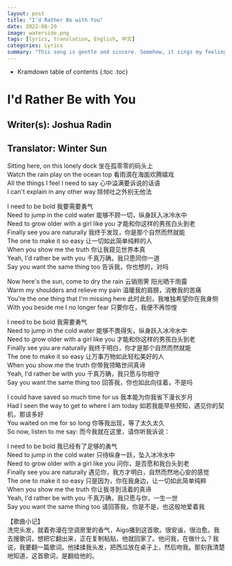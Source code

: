 ```yaml
---
layout: post
title: "I’d Rather Be with You"
date: 2022-06-29
image: waterside.png
tags: [lyrics, translation, English, 中文]
categories: Lyrics
summary: "This song is gentle and sincere. Somehow, it sings my feelings for him."
---
```


* Kramdown table of contents
{:toc .toc}

# I'd Rather Be with You
## Writer(s): Joshua Radin
## Translator: Winter Sun


Sitting here, on this lonely dock	坐在孤零零的码头上    
Watch the rain play on the ocean top	看雨滴在海面欢腾嬉戏    
All the things I feel I need to say	心中溢满要诉说的话语    
I can't explain in any other way	除倾吐之外别无他法    

I need to be bold	我要需要勇气    
Need to jump in the cold water	能够不顾一切，纵身跃入冰冷水中    
Need to grow older with a girl like you	才能和你这样的男孩白头到老    
Finally see you are naturally	我终于发现，你是那个自然而然就能    
The one to make it so easy	让一切如此简单纯粹的人    
When you show me the truth	你让我窥见世界本真    
Yeah, I'd rather be with you	千真万确，我只愿同你一道    
Say you want the same thing too	告诉我，你也想的，对吗    

Now here's the sun, come to dry the rain	云销雨霁 阳光晒干雨露    
Warm my shoulders and relieve my pain	温暖我的肩膀，消散我的苦痛    
You're the one thing that I'm missing here	此时此刻，我唯独希望你在我身侧    
With you beside me I no longer fear	只要你在，我便不再惊惶    

I need to be bold	我需要勇气    
Need to jump in the cold water	能够不畏得失，纵身跃入冰冷水中    
Need to grow older with a girl like you	才能和你这样的男孩白头到老    
Finally see you are naturally	我终于明白，你才是那个自然而然就能    
The one to make it so easy	让万事万物如此轻松美好的人    
When you show me the truth	你带我领略世间真谛    
Yeah, I'd rather be with you	千真万确，我只愿与你相守    
Say you want the same thing too	回答我，你也如此向往着，不是吗    

I could have saved so much time for us	我本能为你我省下漫长岁月    
Had I seen the way to get to where I am today	如若我能早些预知，遇见你的契机，那该多好    
You waited on me for so long	你等我出现，等了太久太久    
So now, listen to me say:	而今我就在这里，请你听我诉说：    

I need to be bold	我已经有了足够的勇气    
Need to jump in the cold water	只待纵身一跃，坠入冰冷水中    
Need to grow older with a girl like you	问你，是否愿和我白头到老    
Finally see you are naturally	遇见你，我方才明白，自然而然地心安的感觉    
The one to make it so easy	只是因为，你在我身边，让一切如此简单纯粹    
When you show me the truth	你让我寻到活着的真谛    
Yeah, I'd rather be with you	千真万确，我只愿与你，一生一世    
Say you want the same thing too	请回答我，你是不是，也这般地爱着我    

【歌曲小记】    
洗完头发，就着弥漫在空调房里的香气，Aigo播到这首歌。很安谧，很治愈。我去搜歌词，想把它翻出来，正在复制粘贴，他就回家了。他问我，在做什么？我说，我要翻一篇歌词。他揉揉我头发，把西瓜放在桌子上，然后吻我。那刻我清楚地知道，这首歌词，是翻给他的。